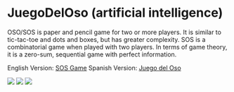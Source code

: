# JuegoDelOso (artificial intelligence)

OSO/SOS is paper and pencil game for two or more players. It is similar to tic-tac-toe and dots and boxes, but has greater complexity.
SOS is a combinatorial game when played with two players. In terms of game theory, it is a zero-sum, sequential game with perfect information.


English Version: [SOS Game](https://en.wikipedia.org/wiki/SOS_(game))
Spanish Version: [Juego del Oso](https://es.wikipedia.org/wiki/Oso_(juego))

![](https://github.com/skaptox/JuegoDelOso/blob/master/1.png)
![](https://github.com/skaptox/JuegoDelOso/blob/master/2.png)
![](https://github.com/skaptox/JuegoDelOso/blob/master/3.png)





